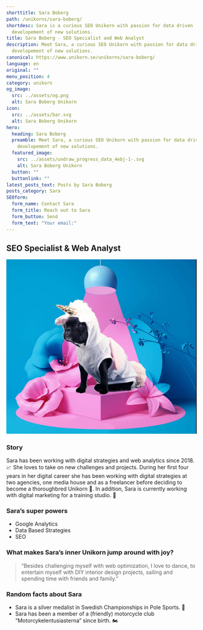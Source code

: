 ```yaml
---
shorttitle: Sara Boberg
path: /unikorns/sara-boberg/
shortdesc: Sara is a curious SEO Unikorn with passion for data driven
  developement of new solutions.
title: Sara Boberg - SEO Specialist and Web Analyst
description: Meet Sara, a curious SEO Unikorn with passion for data driven
  developement of new solutions.
canonical: https://www.unikorn.se/unikorns/sara-boberg/
language: en
original: ""
menu_position: 4
category: unikorn
og_image:
  src: ../assets/og.png
  alt: Sara Boberg Unikorn
icon:
  src: ../assets/bar.svg
  alt: Sara Boberg Unikorn
hero:
  heading: Sara Boberg
  preamble: Meet Sara, a curious SEO Unikorn with passion for data driven
    developement of new solutions.
  featured_image:
    src: ../assets/undraw_progress_data_4ebj-1-.svg
    alt: Sara Boberg Unikorn
  button: ""
  buttonlink: ""
latest_posts_text: Posts by Sara Boberg
posts_category: Sara
SEOform:
  form_name: Contact Sara
  form_title: Reach out to Sara
  form_button: Send
  form_text: "Your email:"
---
```

## S﻿EO Specialist & Web Analyst

![Sara Boberg Unikorn](../assets/new-unikorn.jpg)

### Story

Sara has been working with digital strategies and web analytics since 2018. 📈 She loves to take on new challenges and projects. During her first four years in her digital career she has been working with digital strategies at two agencies, one media house and as a freelancer before deciding to become a thoroughbred Unikorn 🦄. In addition, Sara is currently working with digital marketing for a training studio. 🤸 

### Sara’s super powers

* Google Analytics
* Data Based Strategies
* SEO 

### What makes Sara’s inner Unikorn jump around with joy?

> “Besides challenging myself with web optimization, I love to dance, to entertain myself with DIY interior design projects, sailing and spending time with friends and family.”

### Random facts about Sara

* Sara is a silver medalist in Swedish Championships in Pole Sports. 🥈
* Sara has been a member of a (friendly) motorcycle club “Motorcykelentusiasterna” since birth. 🏍️